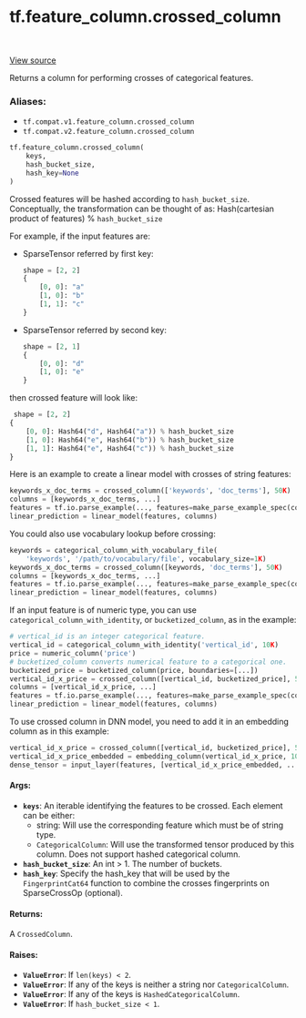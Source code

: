 <div itemscope itemtype="http://developers.google.com/ReferenceObject">
<meta itemprop="name" content="tf.feature_column.crossed_column" />
<meta itemprop="path" content="Stable" />
</div>

# tf.feature_column.crossed_column

<!-- Insert buttons -->

<table class="tfo-notebook-buttons tfo-api" align="left">
</table>

<a target="_blank" href="/code/stable/tensorflow/python/feature_column/feature_column_v2.py">View source</a>



<!-- Start diff -->
Returns a column for performing crosses of categorical features.

### Aliases:

* `tf.compat.v1.feature_column.crossed_column`
* `tf.compat.v2.feature_column.crossed_column`


``` python
tf.feature_column.crossed_column(
    keys,
    hash_bucket_size,
    hash_key=None
)
```



<!-- Placeholder for "Used in" -->

Crossed features will be hashed according to `hash_bucket_size`. Conceptually,
the transformation can be thought of as:
  Hash(cartesian product of features) % `hash_bucket_size`

For example, if the input features are:

* SparseTensor referred by first key:

  ```python
  shape = [2, 2]
  {
      [0, 0]: "a"
      [1, 0]: "b"
      [1, 1]: "c"
  }
  ```

* SparseTensor referred by second key:

  ```python
  shape = [2, 1]
  {
      [0, 0]: "d"
      [1, 0]: "e"
  }
  ```

then crossed feature will look like:

```python
 shape = [2, 2]
{
    [0, 0]: Hash64("d", Hash64("a")) % hash_bucket_size
    [1, 0]: Hash64("e", Hash64("b")) % hash_bucket_size
    [1, 1]: Hash64("e", Hash64("c")) % hash_bucket_size
}
```

Here is an example to create a linear model with crosses of string features:

```python
keywords_x_doc_terms = crossed_column(['keywords', 'doc_terms'], 50K)
columns = [keywords_x_doc_terms, ...]
features = tf.io.parse_example(..., features=make_parse_example_spec(columns))
linear_prediction = linear_model(features, columns)
```

You could also use vocabulary lookup before crossing:

```python
keywords = categorical_column_with_vocabulary_file(
    'keywords', '/path/to/vocabulary/file', vocabulary_size=1K)
keywords_x_doc_terms = crossed_column([keywords, 'doc_terms'], 50K)
columns = [keywords_x_doc_terms, ...]
features = tf.io.parse_example(..., features=make_parse_example_spec(columns))
linear_prediction = linear_model(features, columns)
```

If an input feature is of numeric type, you can use
`categorical_column_with_identity`, or `bucketized_column`, as in the example:

```python
# vertical_id is an integer categorical feature.
vertical_id = categorical_column_with_identity('vertical_id', 10K)
price = numeric_column('price')
# bucketized_column converts numerical feature to a categorical one.
bucketized_price = bucketized_column(price, boundaries=[...])
vertical_id_x_price = crossed_column([vertical_id, bucketized_price], 50K)
columns = [vertical_id_x_price, ...]
features = tf.io.parse_example(..., features=make_parse_example_spec(columns))
linear_prediction = linear_model(features, columns)
```

To use crossed column in DNN model, you need to add it in an embedding column
as in this example:

```python
vertical_id_x_price = crossed_column([vertical_id, bucketized_price], 50K)
vertical_id_x_price_embedded = embedding_column(vertical_id_x_price, 10)
dense_tensor = input_layer(features, [vertical_id_x_price_embedded, ...])
```

#### Args:


* <b>`keys`</b>: An iterable identifying the features to be crossed. Each element can
  be either:
  * string: Will use the corresponding feature which must be of string type.
  * `CategoricalColumn`: Will use the transformed tensor produced by this
    column. Does not support hashed categorical column.
* <b>`hash_bucket_size`</b>: An int > 1. The number of buckets.
* <b>`hash_key`</b>: Specify the hash_key that will be used by the `FingerprintCat64`
  function to combine the crosses fingerprints on SparseCrossOp (optional).


#### Returns:

A `CrossedColumn`.



#### Raises:


* <b>`ValueError`</b>: If `len(keys) < 2`.
* <b>`ValueError`</b>: If any of the keys is neither a string nor `CategoricalColumn`.
* <b>`ValueError`</b>: If any of the keys is `HashedCategoricalColumn`.
* <b>`ValueError`</b>: If `hash_bucket_size < 1`.